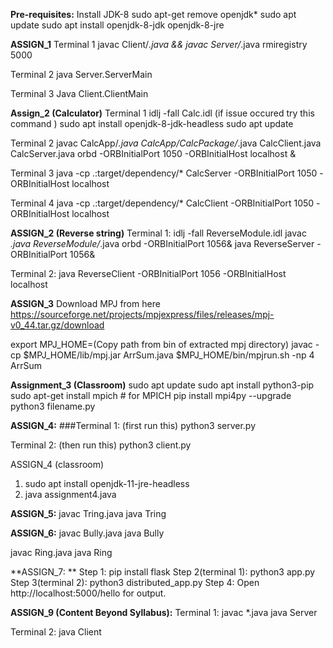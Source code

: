 **Pre-requisites:**
Install JDK-8
sudo apt-get remove openjdk*
sudo apt update
sudo apt install openjdk-8-jdk openjdk-8-jre


**ASSIGN_1**
Terminal 1
javac Client/*.java  && javac Server/*.java
rmiregistry 5000

Terminal 2
java Server.ServerMain

Terminal 3
Java Client.ClientMain

****Assign_2 (Calculator)****
Terminal 1
idlj -fall Calc.idl
(if issue occured try this command )
sudo apt install openjdk-8-jdk-headless
sudo apt update

Terminal 2
javac CalcApp/*.java CalcApp/CalcPackage/*.java CalcClient.java CalcServer.java
orbd -ORBInitialPort 1050 -ORBInitialHost localhost &

Terminal 3
java -cp .:target/dependency/* CalcServer -ORBInitialPort 1050 -ORBInitialHost localhost

Terminal 4
java -cp .:target/dependency/* CalcClient -ORBInitialPort 1050 -ORBInitialHost localhost

**ASSIGN_2 (Reverse string)**
Terminal 1:
idlj -fall ReverseModule.idl
javac *.java ReverseModule/*.java
orbd -ORBInitialPort 1056&
java ReverseServer -ORBInitialPort 1056&

Terminal 2:
java ReverseClient -ORBInitialPort 1056 -ORBInitialHost localhost

**ASSIGN_3**
Download MPJ from here
https://sourceforge.net/projects/mpjexpress/files/releases/mpj-v0_44.tar.gz/download

export MPJ_HOME=(Copy path from bin of extracted mpj directory)
javac -cp $MPJ_HOME/lib/mpj.jar ArrSum.java
$MPJ_HOME/bin/mpjrun.sh -np 4 ArrSum

**Assignment_3 (Classroom)**
sudo apt update
sudo apt install python3-pip
sudo apt-get install mpich  # for MPICH
pip install mpi4py --upgrade
python3 filename.py

**ASSIGN_4:**
###Terminal 1: (first run this)
python3 server.py

Terminal 2: (then run this)
python3 client.py

ASSIGN_4 (classroom)
1. sudo apt install openjdk-11-jre-headless
2. java assignment4.java

**ASSIGN_5:**
javac Tring.java
java Tring

**ASSIGN_6:**
javac Bully.java
java Bully

javac Ring.java
java Ring

**ASSIGN_7: **
Step 1: pip install flask
Step 2(terminal 1): python3 app.py
Step 3(terminal 2): python3 distributed_app.py
Step 4: Open  http://localhost:5000/hello for output.

**ASSIGN_9 (Content Beyond Syllabus):**
Terminal 1:
javac *.java
java Server

Terminal 2:
java Client
